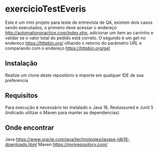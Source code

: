 # exercicioTestEveris

Este é um mini projeto para teste de entrevista de QA, existem dois casos sendo executados, o primeiro deve acessar o endereço http://automationpractice.com/index.php, adicionar um item ao carrinho e validar se o valor total do pedido está correto. O segundo é um get no endereço https://httpbin.org/ olhando o retorno do parâmetro URL e comparando com o endereço https://httpbin.org/get


## Instalação
Realize um clone deste repositório e importe em qualquer IDE de sua preferencia

## Requisitos
Para execução é necessário ter instalado o Java 16, Restassured e Junit 5 (indicado utilizar o Maven para manter as dependencias)

## Onde encontrar
Java
https://www.oracle.com/java/technologies/javase-jdk16-downloads.html
Maven
https://mvnrepository.com/


